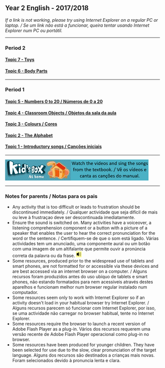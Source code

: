 ## Year 2 English - 2017/2018

*If a link is not working, please try using Internet Explorer on a regular PC or laptop. / Se um link não está a funcionar, queira tentar usando Internet Explorer num PC ou portátil.*

***
### Period 2
#### [Topic 7 - Toys](https://tangerina-pt.github.io/English/Toys_B)
#### [Topic 6 - Body Parts](https://tangerina-pt.github.io/English/Body_Parts_B)

***
### Period 1
#### [Topic 5 - Numbers 0 to 20 / Números de 0 a 20](https://tangerina-pt.github.io/English/Numbers_1_to_20)
#### [Topic 4 - Classroom Objects / Objetos da sala da aula](https://tangerina-pt.github.io/English/Classroom_Objects_B)
#### [Topic 3 - Colours / Cores](https://tangerina-pt.github.io/English/Colours_B)
#### [Topic 2 - The Alphabet](https://tangerina-pt.github.io/English/Alphabet_B)
#### [Topic 1 - Introductory songs / Canções iniciais](https://tangerina-pt.github.io/English/Intro_B)  

***
[![kbah](/images/kbah.PNG)](https://tangerina-pt.github.io/English/kb2)[![kbtx](/images/kbtx.PNG)](https://tangerina-pt.github.io/English/kb2)  

***

### Notes for parents / Notas para os pais
* Any activity that is too difficult or leads to frustration should be discontinued immediately. / Qualquer actividade que seja difícil de mais ou leve à frustraçao deve ser descontinuada imediatamente.
* Ensure the sound is switched on. Many activities have a voiceover, a listening comprehension component or a button with a picture of a speaker that enables the user to hear the correct pronunciation for the word or the sentence. / Certifiquem-se de que o som está ligado. Várias actividades tem um anunciado, uma componente aural ou um botão com uma imagem de um altifalante que permite ouvir a pronúncia correta da palavra ou da frase. ![spkr2](/images/spkr2.PNG)
* Some resources, produced prior to the widespread use of tablets and smart phones, are not formatted for or accessible via these devices and are best accessed via an internet browser on a computer. / Alguns recursos foram produzidos antes do uso ubíquo de tablets e smart phones, não estando formatados para nem acessíveis através destes aparelhos e funcionam melhor num browser regular instalado num computador.
* Some resources seem only to work with Internet Explorer so if an activity doesn't load in your habitual browser try Internet Explorer. / Alguns recursos parecem só funcionar com Internet Explorer, por isso, se uma actividade não carregar no browser habitual, tente no Internet Explorer.
* Some resources require the browser to launch a recent version of Adobe Flash Player as a plug-in. Vários dos recursos requerem uma versão recente de Adobe Flash Player operacional como plug-in no browser.
* Some resources have been produced for younger children. They have been selected for use due to the slow, clear pronunciation of the target language. Alguns dos recursos são destinados a crianças mais novas. Foram selecionados devido à pronuncia lenta e clara.

